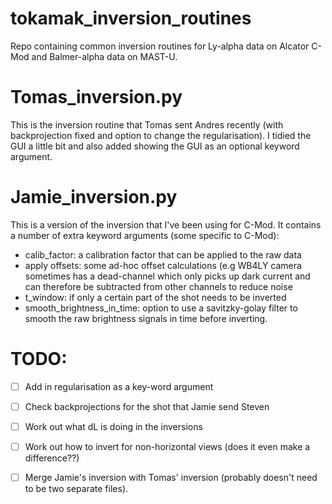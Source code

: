# tokamak_inversion_routines
Repo containing common inversion routines for Ly-alpha data on Alcator C-Mod and Balmer-alpha data on MAST-U.


# Tomas_inversion.py

This is the inversion routine that Tomas sent Andres recently (with backprojection fixed and option to change the regularisation). I tidied the GUI a little bit and also added showing the GUI as an optional keyword argument.

# Jamie_inversion.py

This is a version of the inversion that I've been using for C-Mod. It contains a number of extra keyword arguments (some specific to C-Mod):

- calib_factor: a calibration factor that can be applied to the raw data
- apply offsets: some ad-hoc offset calculations (e.g WB4LY camera sometimes has a dead-channel which only picks up dark current and can therefore be subtracted from other channels to reduce noise
- t_window: if only a certain part of the shot needs to be inverted
- smooth_brightness_in_time: option to use a savitzky-golay filter to smooth the raw brightness signals in time before inverting.

# TODO:
- [ ] Add in regularisation as a key-word argument
- [ ] Check backprojections for the shot that Jamie send Steven
- [ ] Work out what dL is doing in the inversions
- [ ] Work out how to invert for non-horizontal views (does it even make a difference??)
- [ ] Merge Jamie's inversion with Tomas' inversion (probably doesn't need to be two separate files).


